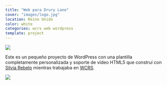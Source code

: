 ```yaml
---
title: "Web para Drury Lane"
cover: "images/logo.jpg"
location: Reino Unido
color: white
categories: wcrs web wordpress
template: project
---
```


![](/work/drurylane/images/1.png)

Este es un pequeño proyecto de WordPress con una plantilla completamente personalizada y soporte de vídeo HTML5 que construí con [Silvia Rebelo](http://www.silviarebelo.com/) mientras trabajaba en [WCRS](http://www.wcrs.com).

![](/work/drurylane/images/2.jpg)
